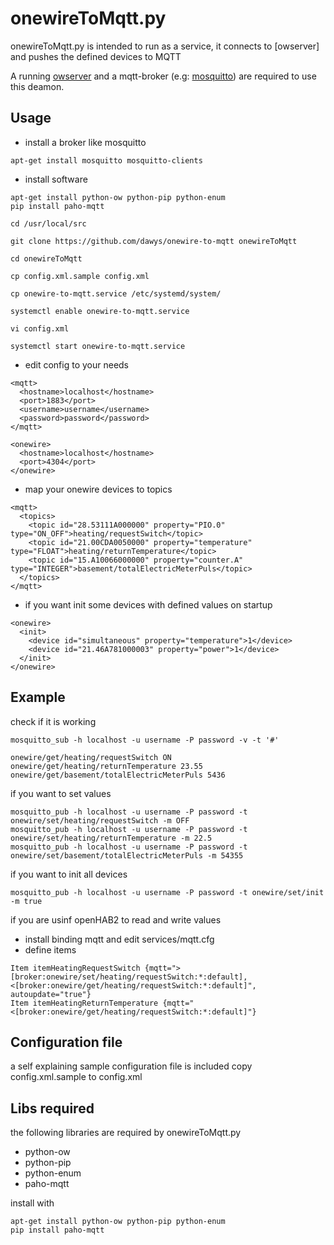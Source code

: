 # onewireToMqtt.py

onewireToMqtt.py is intended to run as a service, it connects to [owserver] and pushes the defined devices to MQTT

A running [owserver](http://owfs.org/index.php?page=owserver) and a mqtt-broker (e.g: [mosquitto](https://mosquitto.org)) are required to use this deamon.

## Usage

- install a broker like mosquitto
```
apt-get install mosquitto mosquitto-clients
```

- install software
```
apt-get install python-ow python-pip python-enum
pip install paho-mqtt

cd /usr/local/src

git clone https://github.com/dawys/onewire-to-mqtt onewireToMqtt

cd onewireToMqtt

cp config.xml.sample config.xml

cp onewire-to-mqtt.service /etc/systemd/system/

systemctl enable onewire-to-mqtt.service

vi config.xml

systemctl start onewire-to-mqtt.service
```
- edit config to your needs
```
<mqtt>
  <hostname>localhost</hostname>
  <port>1883</port>
  <username>username</username>
  <password>password</password>
</mqtt>

<onewire>
  <hostname>localhost</hostname>
  <port>4304</port>
</onewire>
```
- map your onewire devices to topics
```
<mqtt>
  <topics>
    <topic id="28.53111A000000" property="PIO.0" type="ON_OFF">heating/requestSwitch</topic>
    <topic id="21.00CDA0050000" property="temperature" type="FLOAT">heating/returnTemperature</topic>
    <topic id="15.A10066000000" property="counter.A" type="INTEGER">basement/totalElectricMeterPuls</topic>
  </topics>
</mqtt>
```
- if you want init some devices with defined values on startup
```
<onewire>
  <init>
    <device id="simultaneous" property="temperature">1</device>
    <device id="21.46A781000003" property="power">1</device>
  </init>
</onewire>
```

## Example
check if it is working
```
mosquitto_sub -h localhost -u username -P password -v -t '#'

onewire/get/heating/requestSwitch ON
onewire/get/heating/returnTemperature 23.55
onewire/get/basement/totalElectricMeterPuls 5436
```
if you want to set values
```
mosquitto_pub -h localhost -u username -P password -t onewire/set/heating/requestSwitch -m OFF
mosquitto_pub -h localhost -u username -P password -t onewire/set/heating/returnTemperature -m 22.5
mosquitto_pub -h localhost -u username -P password -t onewire/set/basement/totalElectricMeterPuls -m 54355
```
if you want to init all devices
```
mosquitto_pub -h localhost -u username -P password -t onewire/set/init -m true
```

if you are usinf openHAB2 to read and write values
- install binding mqtt and edit services/mqtt.cfg
- define items
```
Item itemHeatingRequestSwitch {mqtt=">[broker:onewire/set/heating/requestSwitch:*:default], <[broker:onewire/get/heating/requestSwitch:*:default]", autoupdate="true"}
Item itemHeatingReturnTemperature {mqtt="<[broker:onewire/get/heating/requestSwitch:*:default]"}
```

## Configuration file

a self explaining sample configuration file is included 
copy config.xml.sample to config.xml

## Libs required
the following libraries are required by onewireToMqtt.py
- python-ow
- python-pip
- python-enum
- paho-mqtt

install with
```
apt-get install python-ow python-pip python-enum
pip install paho-mqtt
```
